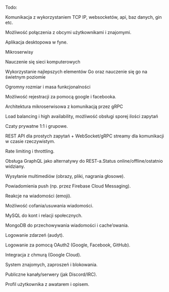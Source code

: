 Todo:

Komunikacja z wykorzystaniem TCP IP, websocketów, api, baz danych, gin etc.

Możliwość połączenia z obcymi użytkownikami i znajomymi.

Aplikacja desktopowa w fyne.

Mikroserwisy

Nauczenie się sieci komputerowych

Wykorzystanie najlepszych elementów Go oraz nauczenie się go na świetnym poziomie

Ogromny rozmiar i masa funkcjonalności

Możliwość rejestracji za pomocą google i facebooka.

Architektura mikroserwisowa z komunikacją przez gRPC

Load balancing i high availability, możliwość obsługi sporej ilości zapytań

Czaty prywatne 1:1 i grupowe.

REST API dla prostych zapytań + WebSocket/gRPC streamy dla komunikacji w czasie rzeczywistym.

Rate limiting i throttling.

Obsługa GraphQL jako alternatywy do REST-a.Status online/offline/ostatnio widziany.

Wysyłanie multimediów (obrazy, pliki, nagrania głosowe).

Powiadomienia push (np. przez Firebase Cloud Messaging).

Reakcje na wiadomości (emoji).

Możliwość cofania/usuwania wiadomości.

MySQL do kont i relacji społecznych.

MongoDB do przechowywania wiadomości i cache’owania.

Logowanie zdarzeń (audyt).

Logowanie za pomocą OAuth2 (Google, Facebook, GitHub).

Integracja z chmurą (Google Cloud).

System znajomych, zaproszeń i blokowania.

Publiczne kanały/serwery (jak Discord/IRC).

Profil użytkownika z awatarem i opisem.
